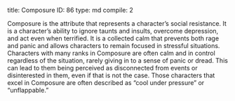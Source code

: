 title:          Composure
ID:             86
type:           md
compile:        2


Composure is the attribute that represents a character’s social resistance. It is a character’s ability to ignore taunts and insults, overcome depression, and act even when terrified. It is a collected calm that prevents both rage and panic and allows characters to remain focused in stressful situations. Characters with many ranks in Composure are often calm and in control regardless of the situation, rarely giving in to a sense of panic or dread. This can lead to them being perceived as disconnected from events or disinterested in them, even if that is not the case. Those characters that excel in Composure are often described as “cool under pressure” or “unflappable.”